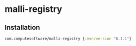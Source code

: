 # malli-registry

## Installation 

```clojure
com.computesoftware/malli-registry {:mvn/version "0.1.1"}
```
